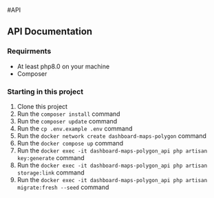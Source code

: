 
#API

## API Documentation

### Requirments
-   At least php8.0 on your machine
-   Composer

<!-- FERRAMENTAS QUE É USADO PEST, AUDITLOG,  -->

### Starting in this project

1. Clone this project
2. Run the `composer install` command
3. Run the `composer update` command
4. Run the `cp .env.example .env` command
5. Run the `docker network create dashboard-maps-polygon` command
6. Run the `docker compose up` command
7. Run the `docker exec -it dashboard-maps-polygon_api php artisan key:generate` command
8. Run the `docker exec -it dashboard-maps-polygon_api php artisan storage:link` command
8. Run the `docker exec -it dashboard-maps-polygon_api php artisan migrate:fresh --seed` command



